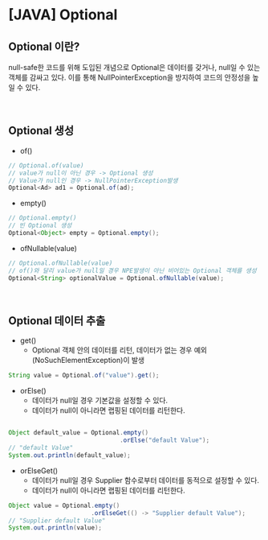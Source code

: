 # __[JAVA] Optional__

## __Optional 이란?__


null-safe한 코드를 위해 도입된 개념으로 Optional은 데이터를 갖거나, null일 수 있는 객체를 감싸고 있다. 이를 통해 NullPointerException을 방지하여 코드의 안정성을 높일 수 
있다. 

<br/>

## __Optional 생성__

* of()
```java
// Optional.of(value)
// value가 null이 아닌 경우 -> Optional 생성
// Value가 null인 경우 -> NullPointerException발생
Optional<Ad> ad1 = Optional.of(ad);
```
* empty()
```java
// Optional.empty()
// 빈 Optional 생성
Optional<Object> empty = Optional.empty();
```
* ofNullable(value)
```java
// Optional.ofNullable(value)
// of()와 달리 value가 null일 경우 NPE발생이 아닌 비어있는 Optional 객체를 생성
Optional<String> optionalValue = Optional.ofNullable(value);
```

<br/>

## __Optional 데이터 추출__
* get()
    * Optional 객체 안의 데이터를 리턴, 데이터가 없는 경우 예외(NoSuchElementException)이 발생
```java
String value = Optional.of("value").get();
```
* orElse()
    * 데이터가 null일 경우 기본값을 설정할 수 있다. 
    * 데이터가 null이 아니라면 랩핑된 데이터를 리턴한다.
```java

Object default_value = Optional.empty()
                               .orElse("default Value");
// "default Value"                               
System.out.println(default_value);
```
* orElseGet()
    * 데이터가 null일 경우 Supplier 함수로부터 데이터를 동적으로 설정할 수 있다. 
    * 데이터가 null이 아니라면 랩핑된 데이터를 리턴한다.
```java
Object value = Optional.empty()
                       .orElseGet(() -> "Supplier default Value");
// "Supplier default Value"                               
System.out.println(value);                       
```